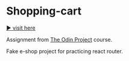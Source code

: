 # Shopping-cart

[:arrow_forward: visit here](https://resplendent-starburst-643302.netlify.app/)

Assignment from [The Odin Project](https://www.theodinproject.com/lessons/node-path-react-new-shopping-cart) course.

Fake e-shop project for practicing react router.
